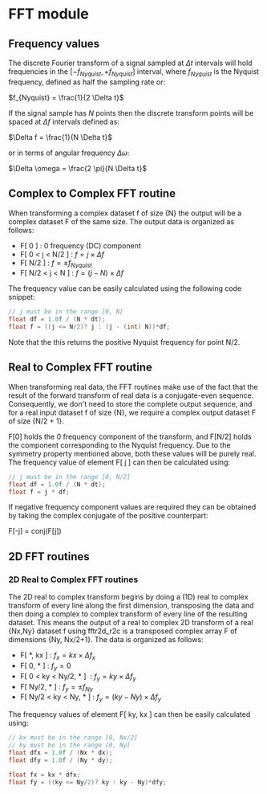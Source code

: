 # FFT module

## Frequency values

The discrete Fourier transform of a signal sampled at $\Delta t$ intervals will hold frequencies in the $[-f_{Nyquist},+f_{Nyquist}]$ interval, where $f_{Nyquist}$ is the Nyquist frequency, defined as half the sampling rate or:

$f_{Nyquist} = \frac{1}{2 \Delta t}$

If the signal sample has $N$ points then the discrete transform points will be spaced at $\Delta f$ intervals defined as:

$\Delta f = \frac{1}{N \Delta t}$

or in terms of angular frequency $\Delta \omega$:

$\Delta \omega = \frac{2 \pi}{N \Delta t}$

## Complex to Complex FFT routine

When transforming a complex dataset f of size {N} the output will be a complex dataset F of the same size. The output data is organized as follows:

* F[ 0 ] : 0 frequency (DC) component
* F[ 0 < j < N/2 ] : $f = j \times \Delta f$
* F[ N/2 ] : $f = \pm f_{Nyquist}$
* F[ N/2 < j < N ] : $f = (j - N) \times \Delta f$

The frequency value can be easily calculated using the following code snippet:

```C
// j must be in the range [0, N[
float df = 1.0f / (N * dt);
float f = ((j <= N/2)? j : (j - (int) N))*df;
```

Note that the this returns the positive Nyquist frequency for point N/2.

## Real to Complex FFT routine

When transforming real data, the FFT routines make use of the fact that the result of the forward transform of real data is a conjugate-even sequence. Consequently, we don't need to store the complete output sequence, and for a real input dataset f of size {N}, we require a complex output dataset F of size {N/2 + 1}.

F[0] holds the 0 frequency component of the transform, and F[N/2] holds the component corresponding to the Nyquist frequency. Due to the symmetry property mentioned above, both these values will be purely real. The frequency value of element F[ j ] can then be calculated using:

```C
// j must be in the range [0, N/2]
float df = 1.0f / (N * dt);
float f = j * df;
```



If negative frequency component values are required they can be obtained by taking the complex conjugate of the positive counterpart:

F[-j] = conj(F[j])


## 2D FFT routines


### 2D Real to Complex FFT routines

The 2D real to complex transform begins by doing a (1D) real to complex transform of every line along the first dimension, transposing the data and then doing a complex to complex transform of every line of the resulting dataset. This means the output of a real to complex 2D transform of a real {Nx,Ny} dataset f using fftr2d_r2c is a transposed complex array F of dimensions {Ny, Nx/2+1}. The data is organized as follows:

* F[ \*, kx ] : $f_x = kx \times \Delta f_x$
* F[ 0, \* ]              : $f_y = 0$
* F[ 0 < ky < Ny/2, \* ]  : $f_y = ky \times \Delta f_y$
* F[ Ny/2, \* ]           : $f_y = \pm f_{Ny}$
* F[ Ny/2 < ky < Ny, \* ] : $f_y = (ky - Ny) \times \Delta f_y$

The frequency values of element F[ ky, kx ] can then be easily calculated using:

```C
// kx must be in the range [0, Nx/2]
// ky must be in the range [0, Ny[
float dfx = 1.0f / (Nx * dx);
float dfy = 1.0f / (Ny * dy);

float fx = kx * dfx;
float fy = ((ky <= Ny/2)? ky : ky - Ny)*dfy;
```
